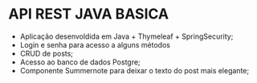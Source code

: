 # API REST JAVA BASICA
- Aplicação desenvoldida em Java + Thymeleaf + SpringSecurity;
- Login e senha para acesso a alguns métodos
- CRUD de posts;
- Acesso ao banco de dados Postgre;
- Componente Summernote para deixar o texto do post mais elegante;
